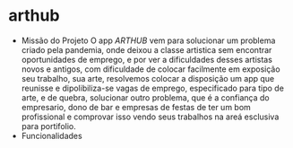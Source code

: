 # arthub
-  Missão do Projeto
  O app *ARTHUB* vem para solucionar um problema criado pela pandemia, onde deixou a classe artistica sem encontrar oportunidades de emprego, e por ver a dificuldades desses artistas novos e antigos, com dificuldade de colocar facilmente em exposição seu trabalho, sua arte, resolvemos colocar a disposição um app que reunisse e dipolibiliza-se vagas de emprego, especificado para tipo de arte, e de quebra, solucionar outro problema, que é a confiança do empresario, dono de bar e empresas de festas de ter um bom profissional e comprovar isso vendo seus trabalhos na areá esclusiva para portifolio.
- Funcionalidades
  

